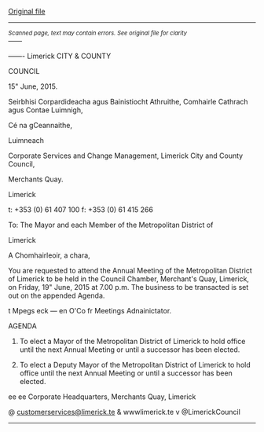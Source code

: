 [Original file](https://www.limerick.ie/sites/default/files/media/documents/2017-06/Agenda%20-%20Annual%20Meeting%20of%20Metropolitan%20District%20of%20Limerick%20-%2019th%20June%202015.pdf)

---
*<small>Scanned page, text may contain errors. See original file for clarity</small>*  
——

——-
Limerick
CITY & COUNTY

COUNCIL

15" June, 2015.

Seirbhisi Corpardideacha agus Bainistiocht Athruithe,
Comhairle Cathrach agus Contae Luimnigh,

Cé na gCeannaithe,

Luimneach

Corporate Services and Change Management,
Limerick City and County Council,

Merchants Quay.

Limerick

t: +353 (0) 61 407 100
f: +353 (0) 61 415 266

To: The Mayor and each Member of the Metropolitan District of

Limerick

A Chomhairleoir, a chara,

You are requested to attend the Annual Meeting of the Metropolitan District of Limerick
to be held in the Council Chamber, Merchant's Quay, Limerick, on Friday, 19" June,
2015 at 7.00 p.m. The business to be transacted is set out on the appended Agenda.

t Mpegs eck —
en O'Co
fr Meetings Adnainictator.

AGENDA

1. To elect a Mayor of the Metropolitan District of Limerick to hold office until the
next Annual Meeting or until a successor has been elected.

2. To elect a Deputy Mayor of the Metropolitan District of Limerick to hold office until
the next Annual Meeting or until a successor has been elected.

ee ee
Corporate Headquarters, Merchants Quay, Limerick

@ customerservices@limerick.te
& wwwlimerick.te
v @LimerickCouncil


---
